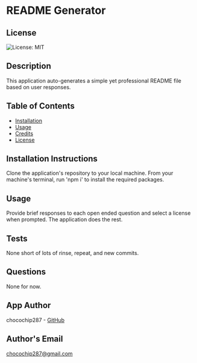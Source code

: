 
# README Generator

## License

![License: MIT](https://img.shields.io/badge/License-MIT-yellow.svg)

## Description

This application auto-generates a simple yet professional README file based on user responses.

## Table of Contents

* [Installation](#installation)
* [Usage](#usage)
* [Credits](#credits)
* [License](#license)

## Installation Instructions

Clone the application's repository to your local machine. From your machine's terminal, run 'npm i' to install the required packages.

## Usage

Provide brief responses to each open ended question and select a license when prompted. The application does the rest.

## Tests

None short of lots of rinse, repeat, and new commits.

## Questions

None for now.

## App Author

chocochip287 - [GitHub](https://github.com/chocochip287)

## Author's Email

chocochip287@gmail.com


